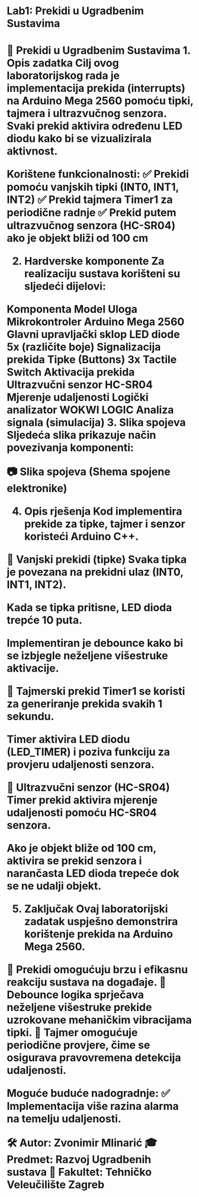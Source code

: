 <h1>Lab1: Prekidi u Ugradbenim Sustavima<h1>
📖 Prekidi u Ugradbenim Sustavima
1. Opis zadatka
Cilj ovog laboratorijskog rada je implementacija prekida (interrupts) na Arduino Mega 2560 pomoću tipki, tajmera i ultrazvučnog senzora. Svaki prekid aktivira određenu LED diodu kako bi se vizualizirala aktivnost.

Korištene funkcionalnosti:
✅ Prekidi pomoću vanjskih tipki (INT0, INT1, INT2)
✅ Prekid tajmera Timer1 za periodične radnje
✅ Prekid putem ultrazvučnog senzora (HC-SR04) ako je objekt bliži od 100 cm

2. Hardverske komponente
Za realizaciju sustava korišteni su sljedeći dijelovi:

Komponenta	Model	Uloga
Mikrokontroler	Arduino Mega 2560	Glavni upravljački sklop
LED diode	5x (različite boje)	Signalizacija prekida
Tipke (Buttons)	3x Tactile Switch	Aktivacija prekida
Ultrazvučni senzor	HC-SR04	Mjerenje udaljenosti
Logički analizator	WOKWI LOGIC	Analiza signala (simulacija)
3. Slika spojeva
Sljedeća slika prikazuje način povezivanja komponenti:

📷 Slika spojeva (Shema spojene elektronike)

4. Opis rješenja
Kod implementira prekide za tipke, tajmer i senzor koristeći Arduino C++.

📌 Vanjski prekidi (tipke)
Svaka tipka je povezana na prekidni ulaz (INT0, INT1, INT2).

Kada se tipka pritisne, LED dioda trepće 10 puta.

Implementiran je debounce kako bi se izbjegle neželjene višestruke aktivacije.

📌 Tajmerski prekid
Timer1 se koristi za generiranje prekida svakih 1 sekundu.

Timer aktivira LED diodu (LED_TIMER) i poziva funkciju za provjeru udaljenosti senzora.

📌 Ultrazvučni senzor (HC-SR04)
Timer prekid aktivira mjerenje udaljenosti pomoću HC-SR04 senzora.

Ako je objekt bliže od 100 cm, aktivira se prekid senzora i narančasta LED dioda trepeće dok se ne udalji objekt.

5. Zaključak
Ovaj laboratorijski zadatak uspješno demonstrira korištenje prekida na Arduino Mega 2560.

🔹 Prekidi omogućuju brzu i efikasnu reakciju sustava na događaje.
🔹 Debounce logika sprječava neželjene višestruke prekide uzrokovane mehaničkim vibracijama tipki.
🔹 Tajmer omogućuje periodične provjere, čime se osigurava pravovremena detekcija udaljenosti.

Moguće buduće nadogradnje:
✅ Implementacija više razina alarma na temelju udaljenosti.

🛠 Autor: Zvonimir Mlinarić
🎓 Predmet: Razvoj Ugradbenih sustava
🏫 Fakultet: Tehničko Veleučilište Zagreb
